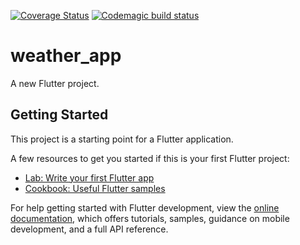 [![Coverage Status](https://coveralls.io/repos/github/bismus-le-sha/weather_app/badge.svg?branch=main)](https://coveralls.io/github/bismus-le-sha/weather_app?branch=main)
[![Codemagic build status](https://api.codemagic.io/apps/67ceca8da2e3880a5c9f1b35/67ceca8da2e3880a5c9f1b34/status_badge.svg)](https://codemagic.io/app/67ceca8da2e3880a5c9f1b35/67ceca8da2e3880a5c9f1b34/latest_build)

# weather_app

A new Flutter project.

## Getting Started

This project is a starting point for a Flutter application.

A few resources to get you started if this is your first Flutter project:

- [Lab: Write your first Flutter app](https://docs.flutter.dev/get-started/codelab)
- [Cookbook: Useful Flutter samples](https://docs.flutter.dev/cookbook)

For help getting started with Flutter development, view the
[online documentation](https://docs.flutter.dev/), which offers tutorials,
samples, guidance on mobile development, and a full API reference.
